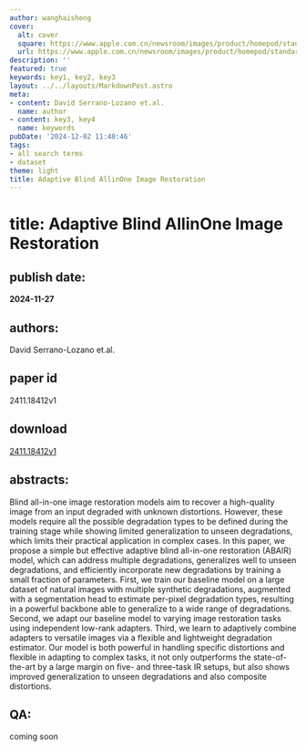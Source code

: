 ```yaml
---
author: wanghaisheng
cover:
  alt: cover
  square: https://www.apple.com.cn/newsroom/images/product/homepod/standard/Apple-HomePod-hero-230118_big.jpg.large_2x.jpg
  url: https://www.apple.com.cn/newsroom/images/product/homepod/standard/Apple-HomePod-hero-230118_big.jpg.large_2x.jpg
description: ''
featured: true
keywords: key1, key2, key3
layout: ../../layouts/MarkdownPost.astro
meta:
- content: David Serrano-Lozano et.al.
  name: author
- content: key3, key4
  name: keywords
pubDate: '2024-12-02 11:40:46'
tags:
- all search terms
- dataset
theme: light
title: Adaptive Blind AllinOne Image Restoration
---
```


# title: Adaptive Blind AllinOne Image Restoration 
## publish date: 
**2024-11-27** 
## authors: 
  David Serrano-Lozano et.al. 
## paper id
2411.18412v1
## download
[2411.18412v1](http://arxiv.org/abs/2411.18412v1)
## abstracts:
Blind all-in-one image restoration models aim to recover a high-quality image from an input degraded with unknown distortions. However, these models require all the possible degradation types to be defined during the training stage while showing limited generalization to unseen degradations, which limits their practical application in complex cases. In this paper, we propose a simple but effective adaptive blind all-in-one restoration (ABAIR) model, which can address multiple degradations, generalizes well to unseen degradations, and efficiently incorporate new degradations by training a small fraction of parameters. First, we train our baseline model on a large dataset of natural images with multiple synthetic degradations, augmented with a segmentation head to estimate per-pixel degradation types, resulting in a powerful backbone able to generalize to a wide range of degradations. Second, we adapt our baseline model to varying image restoration tasks using independent low-rank adapters. Third, we learn to adaptively combine adapters to versatile images via a flexible and lightweight degradation estimator. Our model is both powerful in handling specific distortions and flexible in adapting to complex tasks, it not only outperforms the state-of-the-art by a large margin on five- and three-task IR setups, but also shows improved generalization to unseen degradations and also composite distortions.
## QA:
coming soon
